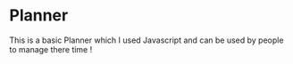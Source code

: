 # Planner

This is a basic Planner which I used Javascript and can be used by people to manage there time !
